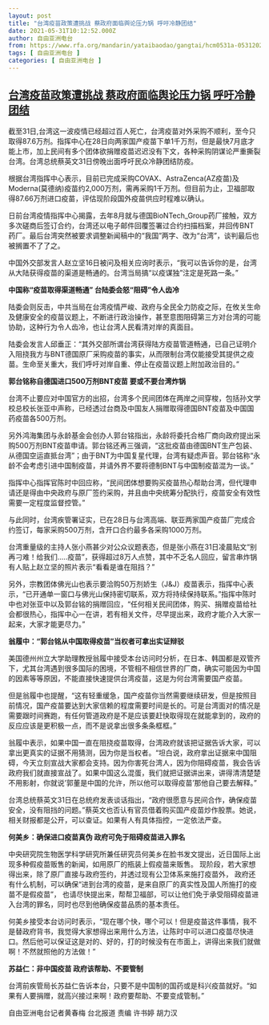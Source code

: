 ```yaml
---
layout: post
title: "台湾疫苗政策遭挑战 蔡政府面临舆论压力锅 呼吁冷静团结"
date: 2021-05-31T10:12:52.000Z
author: 自由亚洲电台
from: https://www.rfa.org/mandarin/yataibaodao/gangtai/hcm0531a-05312021055719.html
tags: [ 自由亚洲电台 ]
categories: [ 自由亚洲电台 ]
---
```

<!--1622455972000-->
[台湾疫苗政策遭挑战 蔡政府面临舆论压力锅 呼吁冷静团结](https://www.rfa.org/mandarin/yataibaodao/gangtai/hcm0531a-05312021055719.html)
------

<div>
<p class="p3">截至<span class="s4">31</span>日<span class="s3">,</span>台湾这一波疫情已经超过百人死亡，台湾疫苗对外采购不顺利，至今只取得<span class="s4">87.6</span>万剂。指挥中心在<span class="s4">28</span>日向两家国产疫苗下单<span class="s4">1</span>千万剂，但是最快<span class="s4">7</span>月底才能上市，加上民间有多个团体欲捐赠疫苗<span class="s5">迟迟</span>没有下文，各种采购阴谋论严重撕裂台湾。台湾总统蔡英文<span class="s3">31</span>日傍晚出面呼吁民众冷静团结防疫。</p><p class="p3">根据台湾指挥中心表示，目前已完成采购<span class="s4">COVAX</span>、<span class="s4">AstraZenca(AZ</span>疫苗<span class="s4">)</span>及<span class="s4">Moderna(</span>莫德纳<span class="s4">)</span>疫苗约<span class="s4">2,000</span>万剂，需再采购<span class="s4">1</span>千万剂。但目前为止，卫福部取得<span class="s4">87.66</span>万剂进口疫苗，评估现阶段国外疫苗供应时程难以确认。</p><p class="p3">日前台湾疫情指挥中心揭露，去年<span class="s4">8</span>月就与德国<span class="s4">BioNTech_Group</span>药厂接触，双方多次磋商后签订合约，台湾还以电子邮件回覆签署过合约扫描档案，并回传<span class="s4">BNT</span>药厂。最后台湾突然被要求调整新闻稿中的“我国”两字、改为“台湾”，谈判最后也被搁置不了了之。</p><p class="p3">中国外交部发言人赵立坚<span class="s4">16</span>日被问及相关应询时表示，“我可以告诉你的是，台湾从大陆获得疫苗的渠道是畅通的。台湾当局搞“以疫谋独”注定是死路一条。”</p><p class="p3"><strong>中国称“疫苗取得渠道畅通”<span class="s2"> </span>台陆委会怒“阻碍”令人齿冷</strong></p><p class="p3">陆委会则反击，中共当局在台湾疫情严峻、政府与全民全力防疫之际，在攸关生命及健康安全的疫苗议题上，不断进行政治操作，甚至意图阻碍第三方对台湾的可能协助，这种行为令人齿冷，也让台湾人民看清对岸的真面目。</p><p class="p3">陆委会发言人邱垂正：“其外交部所谓台湾获得陆方疫苗管道畅通，已自己证明介入阻挠我方与<span class="s4">BNT</span>德国原厂采购疫苗的事实，从而限制台湾仅能接受其提供之疫苗。生命至关重大，我们呼吁对岸自重、停止在疫苗议题上附加政治目的。”</p><p class="p3"><strong>郭台铭称自德国进口<span class="s2">500</span>万剂<span class="s2">BNT</span>疫苗<span class="s2"> </span>要或不要台湾炸锅</strong></p><p class="p3">台湾不止要应对中国官方的出招，台湾多个民间团体在两岸之间穿梭，包括孙文学校总校长张亚中声称，已经透过台商及中国友人捐赠取得德国<span class="s4">BNT</span>疫苗及中国国药疫苗各<span class="s4">500</span>万剂。</p><p class="p3">另外鸿海集团与永龄基金会创办人郭台铭指出，永龄将委托合格厂商向政府提出采购<span class="s4">500</span>万剂<span class="s4">BNT</span>疫苗申请。郭台铭还再三强调，“这批疫苗由德国<span class="s4">BNT</span>生产包装、从德国空运直抵台湾”；由于<span class="s3">BNT</span>为中国复星代理，台湾有疑<span class="s5">虑声音。郭台铭称“永龄不会考虑引进中国制疫苗，并请外界不要将德制</span><span class="s4">BNT</span>与中国制疫苗混为一谈。”</p><p class="p3">指挥中心指挥官陈时中回应称，“民间团体想要购买疫苗热心帮助台湾，但代理申请还是得由中央政府与原厂签约采购，并且由中央统筹分配执行，疫苗安全有效性需要一定程度监督控管。”<span class="s4"> </span></p><p class="p3">与此同时，台湾疾管署证实，已在<span class="s4">28</span>日与台湾高端、联亚两家国产疫苗厂完成合约签订，每家采购<span class="s4">500</span>万剂，含开口合约最多各采购<span class="s4">1000</span>万剂。</p><p class="p3">台湾重量级的主持人张小燕甚少对公众议题表态，但是张小燕在<span class="s4">31</span>日凌晨贴文“别再刁难！给我们<span class="s4">.....</span>疫苗”，获得超过<span class="s4">8</span>万人点赞，其中不乏名人回应，留言串炸锅有人贴上赵立坚的照片表示“看看是谁在阻挡？”</p><p class="p3">另外，宗教团体佛光山也表示要洽购<span class="s4">50</span>万剂娇生（<span class="s4">J&amp;J</span>）疫苗表示，指挥中心表示，“已开通单一窗口与佛光山保持密切联系，双方将持续保持联系。”指挥中陈时中也对张亚中以及郭台铭的捐赠回应，“任何相关民间团体，购买、捐赠疫苗给社会都很热心，指挥中心一在讲，若有相关文件，尽早提出来，政府才能介入大家一起来，大家才能更尽力。”</p><p class="p3"><strong>翁履中：“郭台铭从中国取得疫苗”当权者可拿出实证辩驳<span class="s2"> </span></strong></p><p class="p3">美国德州州立大学助理教授翁履中接受本台访问时分析，在日本、韩国都是双管齐下，尤其台湾遇到很多国际的困境，不管相不相信世界的厂商，确实可能因为中国的因素等等原因，不能直接快速提供台湾疫苗，这是为何台湾需要国产疫苗。</p><p class="p3">但是翁履中也提醒，“这有轻重缓急，国产疫苗你当然需要继续研发，但是按照目前情况，国产疫苗要达到大家信赖的程度需要时间是长的。可是台湾面对的情况是需要跟时间赛跑，有任何管道政府是不是应该要赶快取得现在就能拿到的，政府的反应应该是更积极一点，而不是说拿出很多条条框框。”</p><p class="p3">翁履中表示，如果中国一直在阻挠疫苗取得，台湾政府就该把证据告诉大家，可以拿出更真实的证据不用猜测，因为你是当权者。“坦白说，政府拿出证据来中国阻碍，今天立刻宣战大家都会支持。因为你害死台湾人，因为你阻碍疫苗，我会告诉政府我们就直接宣战了。如果中国这么混蛋，我们就把证据讲出来，讲得清清楚楚不用影射，你就说<span class="s4">’</span>郭董是中国的允许，所以他可以取得疫苗<span class="s4">’</span>那他自己要去解释。”</p><p class="p3">台湾总统蔡英文<span class="s3">31</span>日在总统府发表谈话指出，“政府很愿意与民间合作，确保疫苗安全，没有阻挡的问题。”蔡英文也否认有官员借着购买国产疫苗炒作股票。她说，相关财报都是公开，可以查证。如果有人有具体指控，一定依法严查。</p><p class="p3"><strong>何美乡：确保进口疫苗真伪<span class="s2"> </span>政府可免于阻碍疫苗进入罪名</strong></p><p class="p3">中央研究院生物医学科学研究所兼任研究员何美乡在脸书发文提出，近日国际上出现多种假疫苗贩售的新闻，如用原厂的瓶装上假疫苗来贩售。<span class="s4"> </span>现阶段，若大家想得出来，除了原厂直接与政府签约，并透过现有公卫体系来施打疫苗外，<span class="s4"> </span>政府还有什么机制，可以确保“进到台湾的疫苗，是来自原厂的真实性及国人所施打的疫苗不是假疫苗”，<span class="s4"> </span>也请尽快提出来，帮帮卫福部，可以让他们免于承受阻碍疫苗进入台湾的罪名，同时也尽到他确保疫苗品质的基本责任。<span class="s4"> </span></p><p class="p3">何美乡接受本台访问时表示，“现在哪个快，哪个可以！但是疫苗这件事情，我不是替政府背书，我觉得大家想得出来用什么方法，让陈时中可以进口疫苗尽快进口。然后他可以保证这是对的、好的，打的时候没有在市面上，讲得出来我们就做啊！不然就照他的方法做！”</p><p class="p3"><strong>苏益仁：非中国疫苗<span class="s2"> </span>政府该帮助、不要管制</strong></p><p class="p3">台湾前疾管局长苏益仁告诉本台，只要不是中国制的国药或是科兴疫苗就好。“如果有人要捐赠，就高兴接过来啊！政府要帮助、不要变成管制。”</p><p class="p3"></p><p class="p3">自由亚洲电台记者黄春梅<span class="s4"> </span>台北报道<span class="s3"> </span>责编<span class="s3"> </span>许书婷<span class="s3"> </span>胡力汉</p><p class="p2"></p>
</div>
